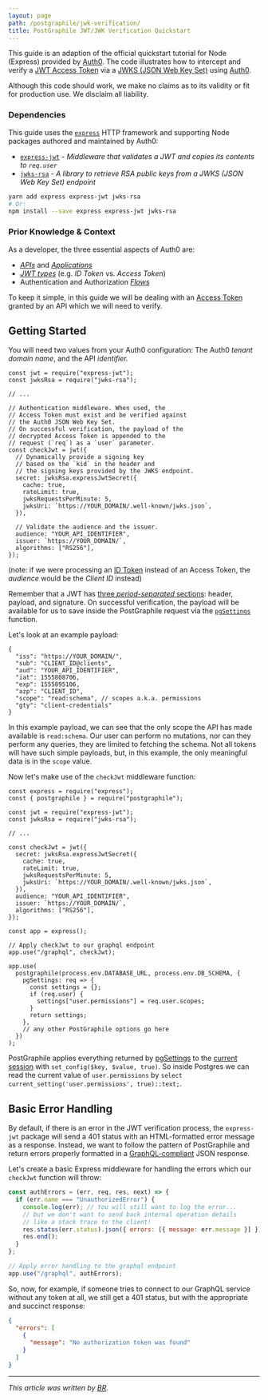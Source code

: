 ```yaml
---
layout: page
path: /postgraphile/jwk-verification/
title: PostGraphile JWT/JWK Verification Quickstart
---
```


This guide is an adaption of the official quickstart tutorial
for Node (Express) provided by
[Auth0](https://auth0.com/docs/quickstart/backend/nodejs/01-authorization).
The code illustrates how to intercept and verify a
[JWT Access Token](https://auth0.com/docs/jwt) via a
[JWKS (JSON Web Key Set)](https://auth0.com/docs/jwks) using
[Auth0](https://auth0.com/).

Although this code should work, we make no claims as to its validity
or fit for production use. We disclaim all liability.

### Dependencies

This guide uses the [`express`](https://www.npmjs.com/package/express)
HTTP framework and supporting Node packages authored and maintained by Auth0:

- [`express-jwt`](https://github.com/auth0/express-jwt) -
  _Middleware that validates a JWT and copies its contents to `req.user`_
- [`jwks-rsa`](https://github.com/auth0/node-jwks-rsa) -
  _A library to retrieve RSA public keys from a JWKS (JSON Web Key Set) endpoint_

```bash
yarn add express express-jwt jwks-rsa
# Or:
npm install --save express express-jwt jwks-rsa
```

### Prior Knowledge & Context

As a developer, the three essential aspects of Auth0 are:

- [_APIs_](https://auth0.com/docs/apis) and
  [_Applications_](https://auth0.com/docs/applications)
- [_JWT types_](https://auth0.com/docs/tokens)
  (e.g. _ID Token_ vs. _Access Token_)
- Authentication and Authorization [_Flows_](https://auth0.com/docs/flows)

To keep it simple, in this guide we will be dealing with an
[Access Token](https://auth0.com/docs/tokens/overview-access-tokens)
granted by an API which we will need to verify.

## Getting Started

You will need two values from your Auth0 configuration: The Auth0 _tenant
domain name_, and the API _identifier._

```javascript{1-2,20,24-25}
const jwt = require("express-jwt");
const jwksRsa = require("jwks-rsa");

// ...

// Authentication middleware. When used, the
// Access Token must exist and be verified against
// the Auth0 JSON Web Key Set.
// On successful verification, the payload of the
// decrypted Access Token is appended to the
// request (`req`) as a `user` parameter.
const checkJwt = jwt({
  // Dynamically provide a signing key
  // based on the `kid` in the header and
  // the signing keys provided by the JWKS endpoint.
  secret: jwksRsa.expressJwtSecret({
    cache: true,
    rateLimit: true,
    jwksRequestsPerMinute: 5,
    jwksUri: `https://YOUR_DOMAIN/.well-known/jwks.json`,
  }),

  // Validate the audience and the issuer.
  audience: "YOUR_API_IDENTIFIER",
  issuer: `https://YOUR_DOMAIN/`,
  algorithms: ["RS256"],
});
```

(note: if we were processing an [ID Token](https://auth0.com/docs/tokens/id-token)
instead of an Access Token, the _audience_ would be the _Client ID_ instead)

Remember that a JWT has [three _period-separated_ sections](https://jwt.io/introduction/): header, payload,
and signature. On successful verification, the payload will be available for
us to save inside the PostGraphile request via the
[`pgSettings`](/postgraphile/usage-library/#exposing-http-request-data-to-postgresql)
function.

Let's look at an example payload:

```json{8}
{
  "iss": "https://YOUR_DOMAIN/",
  "sub": "CLIENT_ID@clients",
  "aud": "YOUR_API_IDENTIFIER",
  "iat": 1555808706,
  "exp": 1555895106,
  "azp": "CLIENT_ID",
  "scope": "read:schema", // scopes a.k.a. permissions
  "gty": "client-credentials"
}
```

In this example payload, we can see that the only scope the API has made
available is `read:schema`. Our user can perform no mutations, nor can they
perform any queries, they are limited to fetching the schema.
Not all tokens will have such simple payloads, but, in this example, the only
meaningful data is in the `scope` value.

Now let's make use of the `checkJwt` middleware function:

```javascript{23-24,28-36}
const express = require("express");
const { postgraphile } = require("postgraphile");

const jwt = require("express-jwt");
const jwksRsa = require("jwks-rsa");

// ...

const checkJwt = jwt({
  secret: jwksRsa.expressJwtSecret({
    cache: true,
    rateLimit: true,
    jwksRequestsPerMinute: 5,
    jwksUri: `https://YOUR_DOMAIN/.well-known/jwks.json`,
  }),
  audience: "YOUR_API_IDENTIFIER",
  issuer: `https://YOUR_DOMAIN/`,
  algorithms: ["RS256"],
});

const app = express();

// Apply checkJwt to our graphql endpoint
app.use("/graphql", checkJwt);

app.use(
  postgraphile(process.env.DATABASE_URL, process.env.DB_SCHEMA, {
    pgSettings: req => {
      const settings = {};
      if (req.user) {
        settings["user.permissions"] = req.user.scopes;
      }
      return settings;
    },
    // any other PostGraphile options go here
  })
);
```

PostGraphile applies everything returned by
[pgSettings](/postgraphile/usage-library/#pgsettings-function) to the
[current session](https://www.postgresql.org/docs/current/functions-admin.html#FUNCTIONS-ADMIN-SET)
with `set_config($key, $value, true)`. So inside Postgres we can read
the current value of `user.permissions` by
`select current_setting('user.permissions', true)::text;`.

## Basic Error Handling

By default, if there is an error in the JWT verification process,
the `express-jwt` package will send a 401 status with an
HTML-formatted error message as a response.
Instead, we want to follow the pattern of PostGraphile and return errors
properly formatted in a [GraphQL-compliant](http://graphql.github.io/graphql-spec/June2018/#sec-Errors) JSON response.

Let's create a basic Express middleware for handling the errors which
our `checkJwt` function will throw:

```javascript
const authErrors = (err, req, res, next) => {
  if (err.name === "UnauthorizedError") {
    console.log(err); // You will still want to log the error...
    // but we don't want to send back internal operation details
    // like a stack trace to the client!
    res.status(err.status).json({ errors: [{ message: err.message }] });
    res.end();
  }
};

// Apply error handling to the graphql endpoint
app.use("/graphql", authErrors);
```

So, now, for example, if someone tries to connect to our GraphQL service
without any token at all, we still get a 401 status, but with the
appropriate and succinct response:

```json
{
  "errors": [
    {
      "message": "No authorization token was found"
    }
  ]
}
```

---

_This article was written by [BR](http://gitlab.com/benjamin-rood)._
